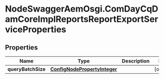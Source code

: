 # NodeSwaggerAemOsgi.ComDayCqDamCoreImplReportsReportExportServiceProperties

## Properties

Name | Type | Description | Notes
------------ | ------------- | ------------- | -------------
**queryBatchSize** | [**ConfigNodePropertyInteger**](ConfigNodePropertyInteger.md) |  | [optional] 


